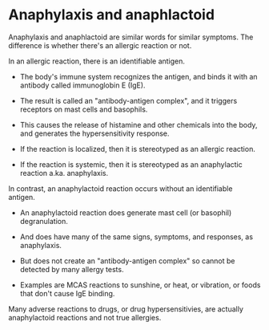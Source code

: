 # Anaphylaxis and anaphlactoid

Anaphylaxis and anaphlactoid are similar words for similar symptoms. The difference is whether there's an allergic reaction or not.

In an allergic reaction, there is an identifiable antigen. 

- The body's immune system recognizes the antigen, and binds it with an antibody called immunoglobin E (IgE). 

- The result is called an "antibody-antigen complex", and it triggers receptors on mast cells and basophils. 

- This causes the release of histamine and other chemicals into the body, and generates the hypersensitivity response. 

- If the reaction is localized, then it is stereotyped as an allergic reaction.

- If the reaction is systemic, then it is stereotyped as an anaphylactic reaction a.ka. anaphylaxis.

In contrast, an anaphylactoid reaction occurs without an identifiable antigen.

- An anaphylactoid reaction does generate mast cell (or basophil) degranulation.

- And does have many of the same signs, symptoms, and responses, as anaphylaxis.

- But does not create an "antibody-antigen complex" so cannot be detected by many allergy tests.

- Examples are MCAS reactions to sunshine, or heat, or vibration, or foods that don't cause IgE binding.

Many adverse reactions to drugs, or drug hypersensitivies, are actually anaphylactoid reactions and not true allergies. 
